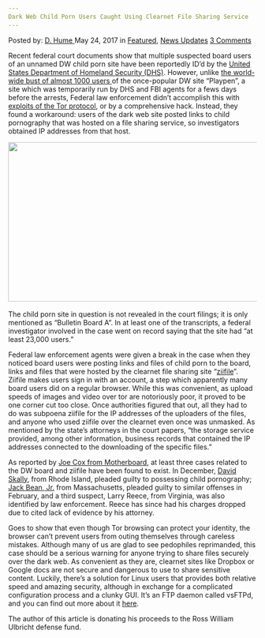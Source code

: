 ```yaml
---
Dark Web Child Porn Users Caught Using Clearnet File Sharing Service
---
```

<article class="post-listing post-20076 post type-post status-publish format-standard has-post-thumbnail hentry  tag-caught tag-child tag-clearnet tag-dark tag-file tag-porn tag-sharing tag-users tag-web">
    <div class="post-inner">
        <span>Posted by: <a href="https://www.deepdotweb.com/author/dhume/" title="">D. Hume </a></span>
    <span>May 24, 2017</span>
    <span>in <a href="https://www.deepdotweb.com/category/deepdot-news/" rel="category tag">Featured</a>, <a href="https://www.deepdotweb.com/category/news-updates/" rel="category tag">News Updates</a></span>
    <span><a href="https://www.deepdotweb.com/2017/05/24/dark-web-child-porn-users-caught-using-clearnet-file-sharing-service/#comments">3 Comments</a></span>
    </p>
    <div class="clear"></div>
    <div class="entry">
    <p>Recent federal court documents show that multiple suspected board users of an unnamed DW child porn site have been reportedly ID’d by the <a href="https://security.appspot.com/vsftpd.html">United States Department of Homeland Security (DHS)</a>. However, unlike <a href="https://www.deepdotweb.com/2017/03/11/fourth-playpen-moderator-gets-20-year-sentence-promoting-child-porn/">the world-wide bust of almost 1000 users </a>of the once-popular DW site “Playpen”, a site which was temporarily run by DHS and FBI agents for a fews days before the arrests, Federal law enforcement didn&#8217;t accomplish this with <a href="https://www.deepdotweb.com/2017/03/24/doj-drops-child-porn-charges-keep-tor-exploit-confidential/">exploits of the Tor protocol</a>, or by a comprehensive hack. Instead, they found a workaround: users of the dark web site posted links to child pornography that was hosted on a file sharing service, so investigators obtained IP addresses from that host.</p>
    <p><img class="wp-image-20081 aligncenter" src="/imgs/2017/05/word-image-88.png" width="668" height="323" srcset="/imgs/2017/05/word-image-88.png 1365w, /imgs/2017/05/word-image-88-300x145.png 300w, /imgs/2017/05/word-image-88-1024x495.png 1024w" sizes="(max-width: 668px) 100vw, 668px" /></p>
    <p>The child porn site in question is not revealed in the court filings; it is only mentioned as “Bulletin Board A”. In at least one of the transcripts, a federal investigator involved in the case went on record saying that the site had “at least 23,000 users.”</p>
    <p>Federal law enforcement agents were given a break in the case when they noticed board users were posting links and files of child porn to the board, links and files that were hosted by the clearnet file sharing site “<a href="http://ziifile.com/">ziifile</a>”. Ziifile makes users sign in with an account, a step which apparently many board users did on a regular browser. While this was convenient, as upload speeds of images and video over tor are notoriously poor, it proved to be one corner cut too close. Once authorities figured that out, all they had to do was subpoena ziifile for the IP addresses of the uploaders of the files, and anyone who used ziifile over the clearnet even once was unmasked. As mentioned by the state’s attorneys in the court papers, &#8220;the storage service provided, among other information, business records that contained the IP addresses connected to the downloading of the specific files.&#8221;</p>
    <p>As reported by <a href="https://motherboard.vice.com/en_us/article/dark-web-suspects-busted-after-visiting-image-sharing-site-outside-of-tor">Joe Cox from Motherboard</a>, at least three cases related to the DW board and ziifile have been found to exist. In December, <a href="http://wpri.com/2016/12/22/providence-man-pleads-guilty-to-child-porn-charge/">David Skally</a>, from Rhode Island, pleaded guilty to possessing child pornography; <a href="https://www.justice.gov/usao-ma/pr/south-dartmouth-man-charged-child-pornography-offenses">Jack Bean, Jr.</a> from Massachusetts, pleaded guilty to similar offenses in February, and a third suspect, Larry Reece, from Virginia, was also identified by law enforcement. Reece has since had his charges dropped due to cited lack of evidence by his attorney.</p>
    <p>Goes to show that even though Tor browsing can protect your identity, the browser can’t prevent users from outing themselves through careless mistakes. Although many of us are glad to see pedophiles reprimanded, this case should be a serious warning for anyone trying to share files securely over the dark web. As convenient as they are, clearnet sites like Dropbox or Google docs are not secure and dangerous to use to share sensitive content. Luckily, there’s a solution for Linux users that provides both relative speed and amazing security, although in exchange for a complicated configuration process and a clunky GUI. It’s an FTP daemon called vsFTPd, and you can find out more about it <a href="https://security.appspot.com/vsftpd.html">here</a>.</p>
    <p>The author of this article is donating his proceeds to the Ross William Ulbricht defense fund.</p>
    </div>
    <span style="display:none"><a href="https://www.deepdotweb.com/tag/caught/" rel="tag">caught</a> <a href="https://www.deepdotweb.com/tag/child/" rel="tag">child</a> <a href="https://www.deepdotweb.com/tag/clearnet/" rel="tag">clearnet</a> <a href="https://www.deepdotweb.com/tag/dark/" rel="tag">dark</a> <a href="https://www.deepdotweb.com/tag/file/" rel="tag">file</a> <a href="https://www.deepdotweb.com/tag/porn/" rel="tag">porn</a> <a href="https://www.deepdotweb.com/tag/sharing/" rel="tag">sharing</a> <a href="https://www.deepdotweb.com/tag/users/" rel="tag">users</a> <a href="https://www.deepdotweb.com/tag/web/" rel="tag">web</a></span> <span style="display:none" class="updated">2017-05-24</span>
    <div style="display:none" class="vcard author" itemprop="author" itemscope itemtype="http://schema.org/Person"><strong class="fn" itemprop="name"><a href="https://www.deepdotweb.com/author/dhume/" title="Posts by D. Hume" rel="author">D. Hume</a></strong></div>
    </div>
</article>

